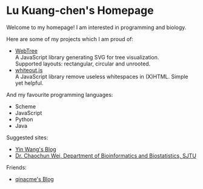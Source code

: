 # Lu Kuang-chen's Homepage

Welcome to my homepage! I am interested in programming and biology.

Here are some of my projects which I am proud of:

* <a href="https://github.com/KelvinLu1024/WebTree">WebTree</a>  
  A JavaScript library generating SVG for tree visualization.  
  Supported layouts: rectangular, circular and unrooted.
* <a href="https://github.com/KelvinLu1024/whiteout.js"> whiteout.js</a>  
  A JavaScript library remove useless whitespaces in (X)HTML. Simple yet helpful.

And my favourite programming languages:

* Scheme
* JavaScript
* Python
* Java

Suggested sites:

* <a href="http://www.yinwang.org/">Yin Wang's Blog</a>
* <a href="http://cgm.sjtu.edu.cn/index/index.php">Dr. Chaochun Wei, Department of Bioinformatics and Biostatistics, SJTU</a>

Friends:

* <a href="http://qinacme.com/">qinacme's Blog</a>
